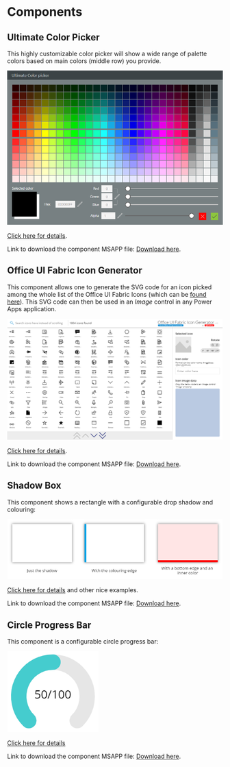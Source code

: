 # Components
## Ultimate Color Picker
This highly customizable color picker will show a wide range of palette colors based on main colors (middle row) you provide.

![UltimateColorPicker](Components/UltimateColorPicker/images/UltimateColorPicker.png)

[Click here for details](Components/UltimateColorPicker/readme.md).

Link to download the component MSAPP file: [Download here](Components/UltimateColorPicker/UltimateColorPicker.msapp).

## Office UI Fabric Icon Generator
This component allows one to generate the SVG code for an icon picked among the whole list of the Office UI Fabric Icons (which can be [found here](https://uifabricicons.azurewebsites.net/)). This SVG code can then be used in an *Image* control in any Power Apps application.

![OfficeUIFabricIconGenerator](Components/OfficeUIFabricIconGenerator/images/OfficeUIFabricIconGenerator.png)

[Click here for details](Components/OfficeUIFabricIconGenerator/readme.md).

Link to download the component MSAPP file: [Download here](Components/OfficeUIFabricIconGenerator/OfficeUIFabricIconGenerator.msapp).

## Shadow Box
This component shows a rectangle with a configurable drop shadow and colouring:

![ShadowBox](Components/ShadowBox/images/ShadowBox.png)

[Click here for details](Components/ShadowBox/ShadowBox.md) and other nice examples.

Link to download the component MSAPP file: [Download here](Components/ShadowBox/ShadowBox.msapp).

## Circle Progress Bar
This component is a configurable circle progress bar:

![CircleProgressBar](Components/CircleProgressBar/images/CircleProgressBar.png)

[Click here for details](Components/CircleProgressBar/CircleProgressBar.md)

Link to download the component MSAPP file: [Download here](Components/CircleProgressBar/CircleProgressBar.msapp).